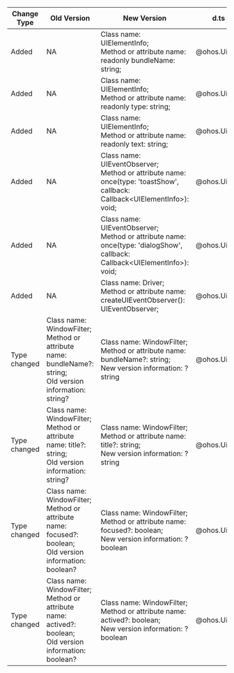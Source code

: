 | Change Type | Old Version | New Version | d.ts File |
| ---- | ------ | ------ | -------- |
|Added|NA|Class name: UIElementInfo;<br>Method or attribute name: readonly bundleName: string;|@ohos.UiTest.d.ts|
|Added|NA|Class name: UIElementInfo;<br>Method or attribute name: readonly type: string;|@ohos.UiTest.d.ts|
|Added|NA|Class name: UIElementInfo;<br>Method or attribute name: readonly text: string;|@ohos.UiTest.d.ts|
|Added|NA|Class name: UIEventObserver;<br>Method or attribute name: once(type: 'toastShow', callback: Callback\<UIElementInfo>): void;|@ohos.UiTest.d.ts|
|Added|NA|Class name: UIEventObserver;<br>Method or attribute name: once(type: 'dialogShow', callback: Callback\<UIElementInfo>): void;|@ohos.UiTest.d.ts|
|Added|NA|Class name: Driver;<br>Method or attribute name: createUIEventObserver(): UIEventObserver;|@ohos.UiTest.d.ts|
|Type changed|Class name: WindowFilter;<br>Method or attribute name: bundleName?: string;<br>Old version information: string?|Class name: WindowFilter;<br>Method or attribute name: bundleName?: string;<br>New version information: ?string|@ohos.UiTest.d.ts|
|Type changed|Class name: WindowFilter;<br>Method or attribute name: title?: string;<br>Old version information: string?|Class name: WindowFilter;<br>Method or attribute name: title?: string;<br>New version information: ?string|@ohos.UiTest.d.ts|
|Type changed|Class name: WindowFilter;<br>Method or attribute name: focused?: boolean;<br>Old version information: boolean?|Class name: WindowFilter;<br>Method or attribute name: focused?: boolean;<br>New version information: ?boolean|@ohos.UiTest.d.ts|
|Type changed|Class name: WindowFilter;<br>Method or attribute name: actived?: boolean;<br>Old version information: boolean?|Class name: WindowFilter;<br>Method or attribute name: actived?: boolean;<br>New version information: ?boolean|@ohos.UiTest.d.ts|
